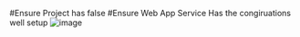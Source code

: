 #Ensure Project has <InvariantGlobalization>false</InvariantGlobalization>
#Ensure Web App Service Has the congiruations well setup
![image](https://github.com/keshavksingh/StoreWebAPIApplication/assets/41631964/099202c1-1a41-4b48-8253-ddc76acbdd11)
